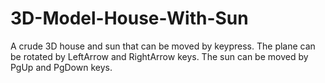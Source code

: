 # 3D-Model-House-With-Sun
A crude 3D house and sun that can be moved by keypress.
The plane can be rotated by LeftArrow and RightArrow keys.
The sun can be moved by PgUp and PgDown keys.
